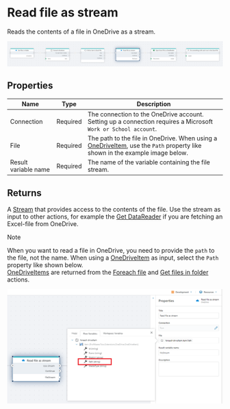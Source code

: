 # Read file as stream

Reads the contents of a file in OneDrive as a stream.

![img](../../../../images/flow/onedrive-read-file-as-stream.png)

## Properties

| Name                  | Type      | Description        |
|-----------------------|-----------|--------------------|
| Connection            | Required  | The connection to the OneDrive account. Setting up a connection requires a Microsoft `Work or School account`.|
| File                  | Required  | The path to the file in OneDrive. When using a [OneDriveItem](./api-reference/onedrive-item.md), use the `Path` property like shown in the example image below.  |
| Result variable name  | Required  | The name of the variable containing the file stream. |

## Returns

A [Stream](https://learn.microsoft.com/en-us/dotnet/api/system.io.stream) that provides access to the contents of the file. Use the stream as input to other actions, for example the [Get DataReader](../excel/get-datareader.md) if you are fetching an Excel-file from OneDrive.


> [!NOTE]
> When you want to read a file in OneDrive, you need to provide the `path` to the file, not the name. When using a [OneDriveItem](./api-reference/onedrive-item.md) as input, select the `Path` property like shown below.  
> [OneDriveItems](./api-reference/onedrive-item.md) are returned from the [Foreach file](foreach-file.md) and [Get files in folder](get-files-in-folder.md) actions.

![img](../../../../images/flow/onedrive-read-file-as-stream-select-file.png)
